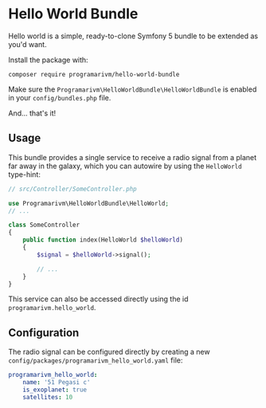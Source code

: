 # Hello World Bundle

Hello world is a simple, ready-to-clone Symfony 5 bundle to be extended as you'd want.

Install the package with:

```console
composer require programarivm/hello-world-bundle
```

Make sure the `Programarivm\HelloWorldBundle\HelloWorldBundle` is enabled in your `config/bundles.php` file.

And... that's it!

## Usage

This bundle provides a single service to receive a radio signal from a planet far away in the galaxy, which you can autowire by using the `HelloWorld` type-hint:

```php
// src/Controller/SomeController.php

use Programarivm\HelloWorldBundle\HelloWorld;
// ...

class SomeController
{
    public function index(HelloWorld $helloWorld)
    {
        $signal = $helloWorld->signal();

        // ...
    }
}
```

This service can also be accessed directly using the id `programarivm.hello_world`.

## Configuration

The radio signal can be configured directly by creating a new `config/packages/programarivm_hello_world.yaml` file:

```yaml
programarivm_hello_world:
    name: '51 Pegasi c'
    is_exoplanet: true
    satellites: 10
```
